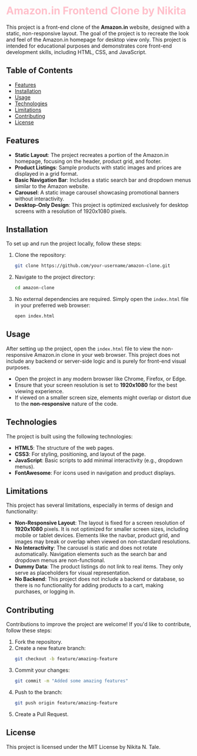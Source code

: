 # <span style="color:pink; font-weight:bold;">Amazon.in Frontend Clone by Nikita</span>

This project is a front-end clone of the **Amazon.in** website, designed with a static, non-responsive layout. The goal of the project is to recreate the look and feel of the Amazon.in homepage for desktop view only. This project is intended for educational purposes and demonstrates core front-end development skills, including HTML, CSS, and JavaScript.

## Table of Contents

- [Features](#features)
- [Installation](#installation)
- [Usage](#usage)
- [Technologies](#technologies)
- [Limitations](#limitations)
- [Contributing](#contributing)
- [License](#license)

## Features

- **Static Layout**: The project recreates a portion of the Amazon.in homepage, focusing on the header, product grid, and footer.
- **Product Listings**: Sample products with static images and prices are displayed in a grid format.
- **Basic Navigation Bar**: Includes a static search bar and dropdown menus similar to the Amazon website.
- **Carousel**: A static image carousel showcasing promotional banners without interactivity.
- **Desktop-Only Design**: This project is optimized exclusively for desktop screens with a resolution of 1920x1080 pixels.

## Installation

To set up and run the project locally, follow these steps:

1. Clone the repository:
    ```bash
    git clone https://github.com/your-username/amazon-clone.git
    ```
2. Navigate to the project directory:
    ```bash
    cd amazon-clone
    ```
3. No external dependencies are required. Simply open the `index.html` file in your preferred web browser:
    ```bash
    open index.html
    ```

## Usage

After setting up the project, open the `index.html` file to view the non-responsive Amazon.in clone in your web browser. This project does not include any backend or server-side logic and is purely for front-end visual purposes.

- Open the project in any modern browser like Chrome, Firefox, or Edge.
- Ensure that your screen resolution is set to **1920x1080** for the best viewing experience.
- If viewed on a smaller screen size, elements might overlap or distort due to the **non-responsive** nature of the code.

## Technologies

The project is built using the following technologies:

- **HTML5**: The structure of the web pages.
- **CSS3**: For styling, positioning, and layout of the page.
- **JavaScript**: Basic scripts to add minimal interactivity (e.g., dropdown menus).
- **FontAwesome**: For icons used in navigation and product displays.

## Limitations

This project has several limitations, especially in terms of design and functionality:

- **Non-Responsive Layout**: The layout is fixed for a screen resolution of **1920x1080** pixels. It is not optimized for smaller screen sizes, including mobile or tablet devices. Elements like the navbar, product grid, and images may break or overlap when viewed on non-standard resolutions.
- **No Interactivity**: The carousel is static and does not rotate automatically. Navigation elements such as the search bar and dropdown menus are non-functional.
- **Dummy Data**: The product listings do not link to real items. They only serve as placeholders for visual representation.
- **No Backend**: This project does not include a backend or database, so there is no functionality for adding products to a cart, making purchases, or logging in.

## Contributing

Contributions to improve the project are welcome! If you'd like to contribute, follow these steps:

1. Fork the repository.
2. Create a new feature branch:
    ```bash
    git checkout -b feature/amazing-feature
    ```
3. Commit your changes:
    ```bash
    git commit -m "Added some amazing features"
    ```
4. Push to the branch:
    ```bash
    git push origin feature/amazing-feature
    ```
5. Create a Pull Request.

## License

This project is licensed under the MIT License by Nikita N. Tale. 

